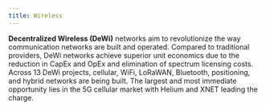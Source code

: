 ```yaml
---
title: Wireless
---
```


**Decentralized Wireless (DeWi)** networks aim to revolutionize the way communication networks are built and operated. Compared to traditional providers, DeWi networks achieve superior unit economics due to the reduction in CapEx and OpEx and elimination of spectrum licensing costs. Across 13 DeWi projects, cellular, WiFi, LoRaWAN, Bluetooth, positioning, and hybrid networks are being built. The largest and most immediate opportunity lies in the 5G cellular market with Helium and XNET leading the charge.
